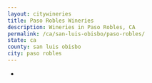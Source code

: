 ```yaml
---
layout: citywineries
title: Paso Robles Wineries
description: Wineries in Paso Robles, CA
permalink: /ca/san-luis-obisbo/paso-robles/
state: ca
county: san luis obisbo
city: paso robles
---
```

-
